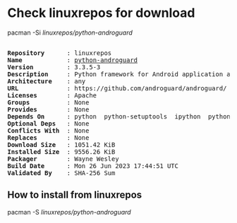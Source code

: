 # Check linuxrepos for download

pacman -Si *linuxrepos/python-androguard*

<div class="highlight"><pre class="highlight"><text>
<b>Repository</b>      : linuxrepos
<b>Name</b>            : <a href="../../x86_64/python-androguard-3.3.5-3-any.pkg.tar.zst">python-androguard</a>
<b>Version</b>         : 3.3.5-3
<b>Description</b>     : Python framework for Android application analysis.
<b>Architecture</b>    : any
<b>URL</b>             : https://github.com/androguard/androguard/
<b>Licenses</b>        : Apache
<b>Groups</b>          : None
<b>Provides</b>        : None
<b>Depends On</b>      : python  python-setuptools  ipython  python-future  python-networkx  python-pygments  python-lxml  python-colorama  python-matplotlib  python-asn1crypto  python-click  python-pydot
<b>Optional Deps</b>   : None
<b>Conflicts With</b>  : None
<b>Replaces</b>        : None
<b>Download Size</b>   : 1051.42 KiB
<b>Installed Size</b>  : 9556.26 KiB
<b>Packager</b>        : Wayne Wesley <wayne6324@gmail.com>
<b>Build Date</b>      : Mon 26 Jun 2023 17:44:51 UTC
<b>Validated By</b>    : SHA-256 Sum
</text></pre></div>

## How to install from linuxrepos

pacman -S *linuxrepos/python-androguard*
